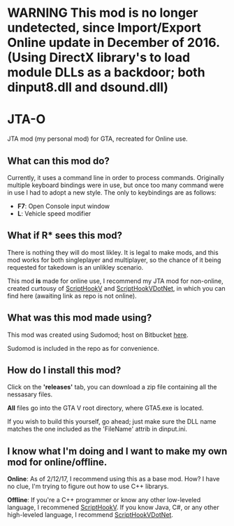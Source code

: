 # **WARNING** This mod is no longer undetected, since Import/Export Online update in December of 2016. (Using DirectX library's to load module DLLs as a backdoor; both dinput8.dll and dsound.dll)
# JTA-O
JTA mod (my personal mod) for GTA, recreated for Online use.
## What can this mod do?
Currently, it uses a command line in order to process commands. Originally multiple keyboard bindings were in use, but once too many command were in use I had to adopt a new style.
The only to keybindings are as follows:
* **F7**: Open Console input window
* **L**: Vehicle speed modifier

## What if R* sees this mod?
There is nothing they will do most likley. It is legal to make mods, and this mod works for both singleplayer and multiplayer, so the chance of it being requested for takedown is an unlikley scenario.

This mod **is** made for online use, I recommend my JTA mod for non-online, created curtousy of [ScriptHookV](http://www.dev-c.com/gtav/scripthookv/) and [ScriptHookVDotNet](https://github.com/crosire/scripthookvdotnet), in which you can find here (awaiting link as repo is not online).

## What was this mod made using?
This mod was created using Sudomod; host on Bitbucket [here](https://bitbucket.org/infamousdevteam/sudomod/).

Sudomod is included in the repo as for convenience.

## How do I install this mod?
Click on the **'releases'** tab, you can download a zip file containing all the nessasary files.

**All** files go into the GTA V root directory, where GTA5.exe is located.

If you wish to build this yourself, go ahead; just make sure the DLL name matches the one included as the 'FileName' attrib in dinput.ini.

## I know what I'm doing and I want to make my own mod for online/offline.
**Online**: As of 2/12/17, I recommend using this as a base mod. How?
I have no clue, I'm trying to figure out how to use C++ librarys.

**Offline**: If you're a C++ programmer or know any other low-leveled language, I recommened [ScriptHookV](http://www.dev-c.com/gtav/scripthookv/). If you know Java, C#, or any other high-leveled language, I recommend [ScriptHookVDotNet](https://github.com/crosire/scripthookvdotnet). 
